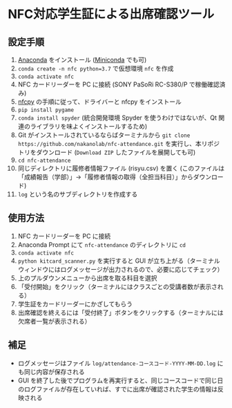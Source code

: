 # NFC対応学生証による出席確認ツール

## 設定手順

1. [Anaconda](https://www.anaconda.com/distribution/) をインストール ([Miniconda](https://docs.conda.io/en/latest/miniconda.html) でも可)
1. `conda create -n nfc python=3.7` で仮想環境 `nfc` を作成
1. `conda activate nfc`
1. NFC カードリーダーを PC に接続 (SONY PaSoRi RC-S380/P で稼働確認済み)
1. [nfcpy](https://nfcpy.readthedocs.io/en/latest/topics/get-started.html) の手順に従って、ドライバーと nfcpy をインストール
1. `pip install pygame`
1. `conda install spyder` (統合開発環境 Spyder を使うわけではないが、Qt 関連のライブラリを味よくインストールするため)
1. Git がインストールされているならばターミナルから `git clone https://github.com/nakanolab/nfc-attendance.git` を実行し、本リポジトリをダウンロード (`Download ZIP` したファイルを展開しても可)
1. `cd nfc-attendance`
1. 同じディレクトリに履修者情報ファイル (risyu.csv) を置く (このファイルは「成績報告（学部）」→「履修者情報の取得（全担当科目）」からダウンロード)
1. `log` という名のサブディレクトリを作成する

## 使用方法
1. NFC カードリーダーを PC に接続
1. Anaconda Prompt にて `nfc-attendance` のディレクトリに `cd`
1. `conda activate nfc`
1. `python kitcard_scanner.py` を実行すると GUI が立ち上がる（ターミナルウィンドウにはログメッセージが出力されるので、必要に応じてチェック）
1. 上のプルダウンメニューから出席を取る科目を選択
1. 「受付開始」をクリック（ターミナルにはクラスごとの受講者数が表示される）
1. 学生証をカードリーダーにかざしてもらう
1. 出席確認を終えるには「受付終了」ボタンをクリックする（ターミナルには欠席者一覧が表示される）

## 補足
- ログメッセージはファイル `log/attendance-コースコード-YYYY-MM-DD.log` にも同じ内容が保存される
- GUI を終了した後でプログラムを再実行すると、同じコースコードで同じ日のログファイルが存在していれば、すでに出席が確認された学生の情報は反映される
